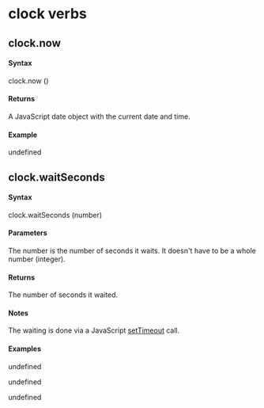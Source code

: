 
# clock verbs
## clock.now
#### Syntax
clock.now ()

#### Returns
A JavaScript date object with the current date and time. 

#### Example
undefined

## clock.waitSeconds
#### Syntax
clock.waitSeconds (number)

#### Parameters
The number is the number of seconds it waits. It doesn't have to be a whole number (integer). 

#### Returns
The number of seconds it waited. 

#### Notes
The waiting is done via a JavaScript <a href="https://www.w3schools.com/jsref/met_win_settimeout.asp">setTimeout</a> call. 

#### Examples
undefined

undefined

undefined

